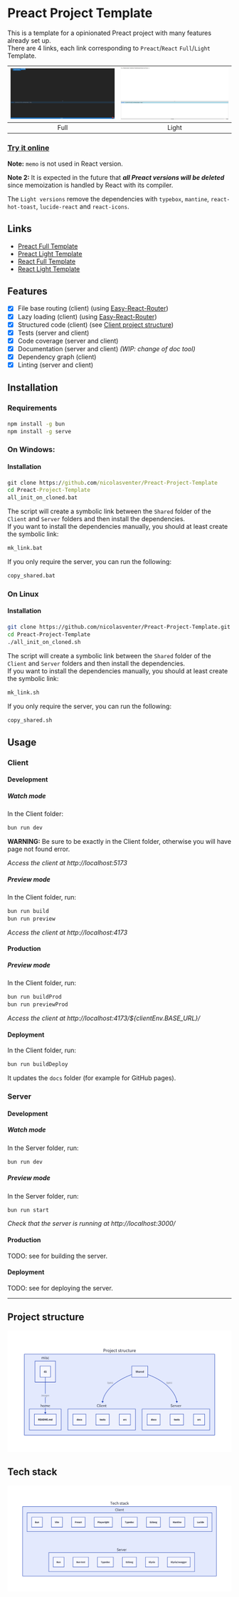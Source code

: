 # Preact Project Template

This is a template for a opinionated Preact project with many features already set up.  
There are 4 links, each link corresponding to `Preact`/`React` `Full`/`Light` Template.

| ![full_screenshot](./misc/full_screenshot.jpeg) | ![light_screenshot](./misc/light_screenshot.jpeg) |
| :---------------------------------------------: | :-----------------------------------------------: |
|                      Full                       |                       Light                       |

### [Try it online](https://nicolasventer.github.io/Preact-Project-Template/)

**Note:** `memo` is not used in React version.

**Note 2:** It is expected in the future that **_all Preact versions will be deleted_** since memoization is handled by React with its compiler.

The `Light versions` remove the dependencies with `typebox`, `mantine`, `react-hot-toast`, `lucide-react` and `react-icons`.

## Links

- [Preact Full Template](https://github.com/nicolasventer/Preact-Project-Template/tree/preact/full)
- [Preact Light Template](https://github.com/nicolasventer/Preact-Project-Template/tree/preact/light)
- [React Full Template](https://github.com/nicolasventer/Preact-Project-Template/tree/react/full)
- [React Light Template](https://github.com/nicolasventer/Preact-Project-Template/tree/react/light)

## Features

- [x] File base routing (client) (using [Easy-React-Router](https://github.com/nicolasventer/Easy-React-Router))
- [x] Lazy loading (client) (using [Easy-React-Router](https://github.com/nicolasventer/Easy-React-Router))
- [x] Structured code (client) (see [Client project structure](Client/README.md#project-structure))
- [x] Tests (server and client)
- [x] Code coverage (server and client)
- [x] Documentation (server and client) _(WIP: change of doc tool)_
- [x] Dependency graph (client)
- [x] Linting (server and client)

## Installation

### Requirements

```sh
npm install -g bun
npm install -g serve
```

### On Windows:

#### Installation

```bat
git clone https://github.com/nicolasventer/Preact-Project-Template
cd Preact-Project-Template
all_init_on_cloned.bat
```

The script will create a symbolic link between the `Shared` folder of the `Client` and `Server` folders and then install the dependencies.  
If you want to install the dependencies manually, you should at least create the symbolic link:

```bat
mk_link.bat
```

If you only require the server, you can run the following:

```bat
copy_shared.bat
```

### On Linux

#### Installation

```sh
git clone https://github.com/nicolasventer/Preact-Project-Template.git
cd Preact-Project-Template
./all_init_on_cloned.sh
```

The script will create a symbolic link between the `Shared` folder of the `Client` and `Server` folders and then install the dependencies.  
If you want to install the dependencies manually, you should at least create the symbolic link:

```sh
mk_link.sh
```

If you only require the server, you can run the following:

```sh
copy_shared.sh
```

## Usage

### Client

#### Development

##### Watch mode

In the Client folder:

```sh
bun run dev
```

**WARNING:** Be sure to be exactly in the Client folder, otherwise you will have page not found error.

_Access the client at http://localhost:5173_

##### Preview mode

In the Client folder, run:

```sh
bun run build
bun run preview
```

_Access the client at http://localhost:4173_

#### Production

##### Preview mode

In the Client folder, run:

```sh
bun run buildProd
bun run previewProd
```

_Access the client at http://localhost:4173/${clientEnv.BASE_URL}/_

#### Deployment

In the Client folder, run:

```sh
bun run buildDeploy
```

It updates the `docs` folder (for example for GitHub pages).

### Server

#### Development

##### Watch mode

In the Server folder, run:

```sh
bun run dev
```

##### Preview mode

In the Server folder, run:

```sh
bun run start
```

_Check that the server is running at http://localhost:3000/_

#### Production

TODO: see for building the server.

#### Deployment

TODO: see for deploying the server.

---

## Project structure

![project_structure](misc/d2/project_structure.png)

## Tech stack

![tech_stack](misc/d2/tech_stack.png)
